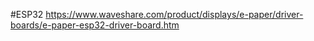 #ESP32
https://www.waveshare.com/product/displays/e-paper/driver-boards/e-paper-esp32-driver-board.htm